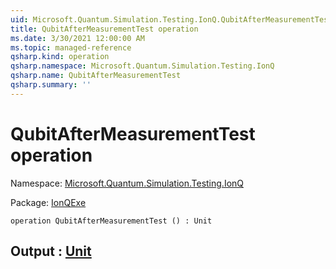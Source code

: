 ```yaml
---
uid: Microsoft.Quantum.Simulation.Testing.IonQ.QubitAfterMeasurementTest
title: QubitAfterMeasurementTest operation
ms.date: 3/30/2021 12:00:00 AM
ms.topic: managed-reference
qsharp.kind: operation
qsharp.namespace: Microsoft.Quantum.Simulation.Testing.IonQ
qsharp.name: QubitAfterMeasurementTest
qsharp.summary: ''
---
```


# QubitAfterMeasurementTest operation

Namespace: [Microsoft.Quantum.Simulation.Testing.IonQ](xref:Microsoft.Quantum.Simulation.Testing.IonQ)

Package: [IonQExe](https://nuget.org/packages/IonQExe)




```qsharp
operation QubitAfterMeasurementTest () : Unit
```


## Output : [Unit](xref:microsoft.quantum.lang-ref.unit)

